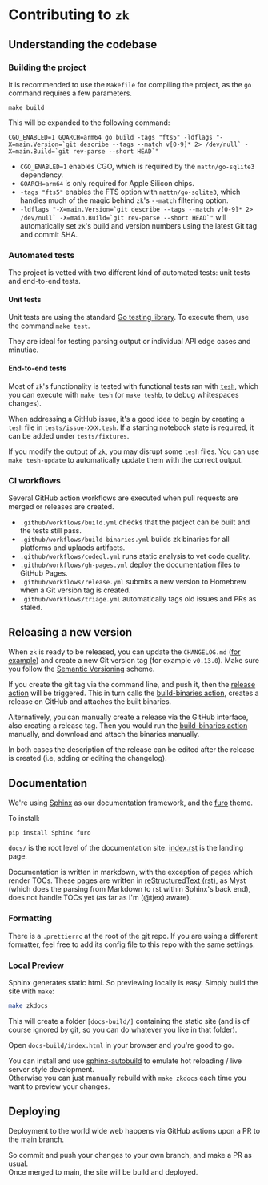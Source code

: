 # Contributing to `zk`

## Understanding the codebase

### Building the project

It is recommended to use the `Makefile` for compiling the project, as the `go` command
requires a few parameters.

```shell
make build
```

This will be expanded to the following command:

```shell
CGO_ENABLED=1 GOARCH=arm64 go build -tags "fts5" -ldflags "-X=main.Version=`git describe --tags --match v[0-9]* 2> /dev/null` -X=main.Build=`git rev-parse --short HEAD`"
```

- `CGO_ENABLED=1` enables CGO, which is required by the `mattn/go-sqlite3` dependency.
- `GOARCH=arm64` is only required for Apple Silicon chips.
- `-tags "fts5"` enables the FTS option with `mattn/go-sqlite3`, which handles much of the
  magic behind `zk`'s `--match` filtering option.
- ``-ldflags "-X=main.Version=`git describe --tags --match v[0-9]* 2> /dev/null` -X=main.Build=`git rev-parse --short HEAD`"``
  will automatically set `zk`'s build and version numbers using the latest Git tag and
  commit SHA.

### Automated tests

The project is vetted with two different kind of automated tests: unit tests and
end-to-end tests.

#### Unit tests

Unit tests are using the standard [Go testing library](https://pkg.go.dev/testing). To
execute them, use the command `make test`.

They are ideal for testing parsing output or individual API edge cases and minutiae.

#### End-to-end tests

Most of `zk`'s functionality is tested with functional tests ran with
[`tesh`](https://github.com/mickael-menu/tesh), which you can execute with `make tesh` (or
`make teshb`, to debug whitespaces changes).

When addressing a GitHub issue, it's a good idea to begin by creating a `tesh` file in
`tests/issue-XXX.tesh`. If a starting notebook state is required, it can be added under
`tests/fixtures`.

If you modify the output of `zk`, you may disrupt some `tesh` files. You can use
`make tesh-update` to automatically update them with the correct output.

### CI workflows

Several GitHub action workflows are executed when pull requests are merged or releases are
created.

- `.github/workflows/build.yml` checks that the project can be built and the tests still
  pass.
- `.github/workflows/build-binaries.yml` builds zk binaries for all platforms and uplaods
  artifacts.
- `.github/workflows/codeql.yml` runs static analysis to vet code quality.
- `.github/workflows/gh-pages.yml` deploy the documentation files to GitHub Pages.
- `.github/workflows/release.yml` submits a new version to Homebrew when a Git version tag
  is created.
- `.github/workflows/triage.yml` automatically tags old issues and PRs as staled.

## Releasing a new version

When `zk` is ready to be released, you can update the `CHANGELOG.md`
([for example](https://github.com/zk-org/zk/commit/ea4457ad671aa85a6b15747460c6f2c9ad61bf73))
and create a new Git version tag (for example `v0.13.0`). Make sure you follow the
[Semantic Versioning](https://semver.org) scheme.

If you create the git tag via the command line, and push it, then the
[release action](.github/workflows/release.yml) will be triggered. This in turn
calls the [build-binaries action](.github/workflows/build-binaries.yml), creates a
release on GitHub and attaches the built binaries.

Alternatively, you can manually create a release via the GitHub interface, also
creating a release tag. Then you would run the [build-binaries
action](.github/workflows/build-binaries.yml) manually, and download and
attach the binaries manually.

In both cases the description of the release can be edited after the release is
created (i.e, adding or editing the changelog).

## Documentation

We're using [Sphinx](https://www.sphinx-doc.org/en/master/) as our documentation
framework, and the [furo](https://pradyunsg.me/furo/quickstart/) theme.

To install:

```sh
pip install Sphinx furo
```

`docs/` is the root level of the documentation site. [index.rst](./docs/index.rst) is the
landing page.

Documentation is written in markdown, with the exception of pages which render TOCs. These
pages are written in
[reStructuredText (rst)](https://www.sphinx-doc.org/en/master/usage/restructuredtext/basics.html),
as Myst (which does the parsing from Markdown to rst within Sphinx's back end), does not
handle TOCs yet (as far as I'm (@tjex) aware).

### Formatting

There is a `.prettierrc` at the root of the git repo. If you are using a different
formatter, feel free to add its config file to this repo with the same settings.

### Local Preview

Sphinx generates static html. So previewing locally is easy. 
Simply build the site with `make`:

```sh
make zkdocs
```
This will create a folder `[docs-build/]` containing the static site (and is of
course ignored by git, so you can do whatever you like in that folder).

Open `docs-build/index.html` in your browser and you're good to go.

You can install and use
[sphinx-autobuild](https://pypi.org/project/sphinx-autobuild/) to emulate hot
reloading / live server style development.\
Otherwise you can just manually rebuild with `make zkdocs` each time you want to
preview your changes. 

## Deploying

Deployment to the world wide web happens via GitHub actions upon a PR to the
main branch.

So commit and push your changes to your own branch, and make a PR as usual.\
Once merged to main, the site will be build and deployed.
